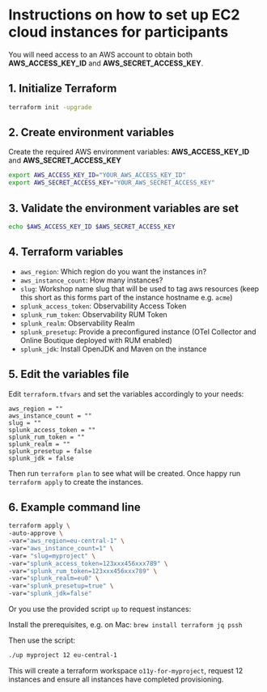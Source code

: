 # Instructions on how to set up EC2 cloud instances for participants

You will need access to an AWS account to obtain both **AWS_ACCESS_KEY_ID** and **AWS_SECRET_ACCESS_KEY**.

## 1. Initialize Terraform

```bash
terraform init -upgrade
```

## 2. Create environment variables

Create the required AWS environment variables: **AWS_ACCESS_KEY_ID** and **AWS_SECRET_ACCESS_KEY**

```bash
export AWS_ACCESS_KEY_ID="YOUR_AWS_ACCESS_KEY_ID"
export AWS_SECRET_ACCESS_KEY="YOUR_AWS_SECRET_ACCESS_KEY"
```

## 3. Validate the environment variables are set

```bash
echo $AWS_ACCESS_KEY_ID $AWS_SECRET_ACCESS_KEY
```

## 4. Terraform variables

- `aws_region`: Which region do you want the instances in?
- `aws_instance_count`: How many instances?
- `slug`: Workshop name slug that will be used to tag aws resources (keep this short as this forms part of the instance hostname e.g. `acme`)
- `splunk_access_token`: Observability Access Token
- `splunk_rum_token`: Observability RUM Token
- `splunk_realm`: Observability Realm
- `splunk_presetup`: Provide a preconfigured instance (OTel Collector and Online Boutique deployed with RUM enabled)
- `splunk_jdk`: Install OpenJDK and Maven on the instance

## 5. Edit the variables file

Edit `terraform.tfvars` and set the variables accordingly to your needs:

```text
aws_region = ""
aws_instance_count = ""
slug = ""
splunk_access_token = ""
splunk_rum_token = ""
splunk_realm = ""
splunk_presetup = false
splunk_jdk = false
```

Then run `terraform plan` to see what will be created. Once happy run `terraform apply` to create the instances.

## 6. Example command line

```bash
terraform apply \
-auto-approve \
-var="aws_region=eu-central-1" \
-var="aws_instance_count=1" \
-var= "slug=myproject" \
-var="splunk_access_token=123xxx456xxx789" \
-var="splunk_rum_token=123xxx456xxx789" \
-var="splunk_realm=eu0" \
-var="splunk_presetup=true" \
-var="splunk_jdk=false"
```

Or you use the provided script `up` to request instances:

Install the prerequisites, e.g. on Mac: `brew install terraform jq pssh`

Then use the script:

```bash
./up myproject 12 eu-central-1
```

This will create a terraform workspace `o11y-for-myproject`, request 12 instances and ensure all instances have completed provisioning.
